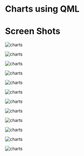 Charts using QML
================


# Screen Shots

![charts](https://raw.githubusercontent.com/ring-lang/ring/master/samples/other/UsingQML/sample10/images/shot1.png)

![charts](https://raw.githubusercontent.com/ring-lang/ring/master/samples/other/UsingQML/sample10/images/shot2.png)

![charts](https://raw.githubusercontent.com/ring-lang/ring/master/samples/other/UsingQML/sample10/images/shot3.png)

![charts](https://raw.githubusercontent.com/ring-lang/ring/master/samples/other/UsingQML/sample10/images/shot4.png)

![charts](https://raw.githubusercontent.com/ring-lang/ring/master/samples/other/UsingQML/sample10/images/shot5.png)

![charts](https://raw.githubusercontent.com/ring-lang/ring/master/samples/other/UsingQML/sample10/images/shot6.png)

![charts](https://raw.githubusercontent.com/ring-lang/ring/master/samples/other/UsingQML/sample10/images/shot7.png)

![charts](https://raw.githubusercontent.com/ring-lang/ring/master/samples/other/UsingQML/sample10/images/shot8.png)

![charts](https://raw.githubusercontent.com/ring-lang/ring/master/samples/other/UsingQML/sample10/images/shot9.png)

![charts](https://raw.githubusercontent.com/ring-lang/ring/master/samples/other/UsingQML/sample10/images/shot10.png)

![charts](https://raw.githubusercontent.com/ring-lang/ring/master/samples/other/UsingQML/sample10/images/shot11.png)

![charts](https://raw.githubusercontent.com/ring-lang/ring/master/samples/other/UsingQML/sample10/images/shot12.png)

